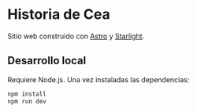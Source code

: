# Historia de Cea

Sitio web construido con [Astro](https://astro.build) y [Starlight](https://starlight.astro.build).

## Desarrollo local

Requiere Node.js. Una vez instaladas las dependencias:

```bash
npm install
npm run dev
```
